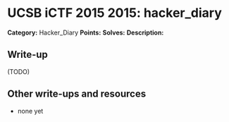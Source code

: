 # UCSB iCTF 2015 2015: hacker_diary

**Category:** Hacker_Diary
**Points:** 
**Solves:** 
**Description:**



## Write-up

(TODO)

## Other write-ups and resources

* none yet
